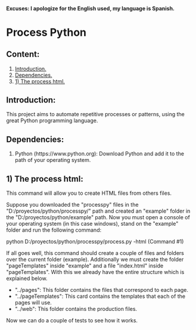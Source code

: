<h4>Excuses: I apologize for the English used, my language is Spanish.</h4>

<h1>Process Python</h1>

<h2>Content:</h2>

<ol>
	<li><a href="#Introduction">Introduction.</a></li>
	<li><a href="#Dependencies">Dependencies.</a></li>
	<li><a href="#ProcessHtml">1) The process html.</a></li>
</ol>

<h2 id="Introduction">Introduction:</h2>

<p>This project aims to automate repetitive processes or patterns, using the great Python programming language.</p>

<h2 id="Dependencies">Dependencies:</h2>

<ol>
	<li>Python (https://www.python.org): Download Python and add it to the path of your operating system.</li>
</ol>

<h2 id="#ProcessHtml">1) The process html:</h2>

<p>This command will allow you to create HTML files from others files.</p>

<p>Suppose you downloaded the "processpy" files in the "D:/proyectos/python/processpy/" path and created an "example" folder in the "D:/proyectos/python/example" path. Now you must open a console of your operating system (in this case windows), stand on the "example" folder and run the following command:</p>

<p>python D:/proyectos/python/processpy/process.py -html (Command #1)</p>

<p>If all goes well, this command should create a couple of files and folders over the current folder (example). Additionally we must create the folder "pageTemplates" inside "example" and a file "index.html" inside "pageTemplates". With this we already have the entire structure which is explained below.</p>

<ul>
	<li>"../pages": This folder contains the files that correspond to each page.</li>
	<li>"../pageTemplates": This card contains the templates that each of the pages will use.</li>
	<li>"../web": This folder contains the production files.</li>
</ul>

<p>Now we can do a couple of tests to see how it works.</p>